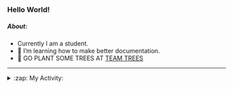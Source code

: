 ### Hello World!

##### About:
- Currently I am a student.
- 🌱 I’m learning how to make better documentation.
- 🌱 GO PLANT SOME TREES AT [TEAM TREES](https://teamtrees.org/)

---
<details>
  <summary>:zap: My Activity:</summary>
  
<!--START_SECTION:waka-->
![Code Time](http://img.shields.io/badge/Code%20Time-1%2C152%20hrs%2045%20mins-blue)

**I'm a Night 🦉** 

```text
🌞 Morning                1689 commits        ██░░░░░░░░░░░░░░░░░░░░░░░   09.74 % 
🌆 Daytime                5978 commits        █████████░░░░░░░░░░░░░░░░   34.48 % 
🌃 Evening                4964 commits        ███████░░░░░░░░░░░░░░░░░░   28.63 % 
🌙 Night                  4705 commits        ███████░░░░░░░░░░░░░░░░░░   27.14 % 
```
📅 **I'm Most Productive on Wednesday** 

```text
Monday                   2515 commits        ████░░░░░░░░░░░░░░░░░░░░░   14.51 % 
Tuesday                  2333 commits        ███░░░░░░░░░░░░░░░░░░░░░░   13.46 % 
Wednesday                4018 commits        ██████░░░░░░░░░░░░░░░░░░░   23.18 % 
Thursday                 2207 commits        ███░░░░░░░░░░░░░░░░░░░░░░   12.73 % 
Friday                   1746 commits        ███░░░░░░░░░░░░░░░░░░░░░░   10.07 % 
Saturday                 1534 commits        ██░░░░░░░░░░░░░░░░░░░░░░░   08.85 % 
Sunday                   2983 commits        ████░░░░░░░░░░░░░░░░░░░░░   17.21 % 
```


📊 **This Week I Spent My Time On** 

```text
🔥 Editors: 
VS Code                  2 mins              █████████████████████████   100.00 % 

🐱‍💻 Projects: 
giveth-dapps-v2          1 min               ████████████████████░░░░░   81.56 % 
praise                   0 secs              █████░░░░░░░░░░░░░░░░░░░░   18.44 % 
```


 Last Updated on 28/07/2023 08:10:36 UTC
<!--END_SECTION:waka-->
</details>
